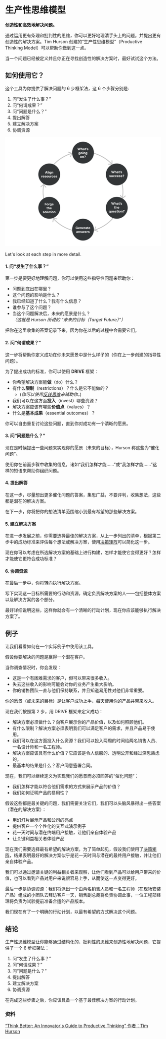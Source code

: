 # 生产性思维模型

**创造性和高效地解决问题。**

通过运用更有条理和批判性的思维，你可以更好地理清手头上的问题，并提出更有创造性的解决方案。Tim Hurson 创建的“生产性思维模型”（Productive Thinking Model）可以帮助你做到这一点。

当一个问题已经被定义并且你正在寻找创造性的解决方案时，最好试试这个方法。

## 如何使用它？

这个工具为你提供了解决问题的 6 步框架法，这 6 个步骤分别是:

1.  问“发生了什么事？”
2.  问“何谓成果？”
3.  问“问题是什么？”
4.  提出解答
5.  建立解决方案
6.  协调资源

![](./images/productive_thinking_model_1.png)

Let's look at each step in more detail.

#### 1\. 问“发生了什么事？”

第一步是要更好地理解问题，你可以使用这些指导性问题来帮助你：

- 问题到底出在哪里？
- 这个问题的影响是什么？
- 我已经知道了什么？我有什么信息？
- 谁参与了这个问题？
- 当这个问题解决后，未来的愿景是什么？  
   _（这就是 Hurson 所说的 “未来的目标（Target Future）”）_

把你在这里收集的答案记录下来，因为你在以后的过程中会需要它们。

#### 2\. 问“何谓成果？”

这一步将帮助你定义成功在你未来愿景中是什么样子的（你在上一步创建的指导性问题）。

为了提出成功的标准，你可以使用 **DRIVE** 框架：

- 你希望解决方案能**做**（do）什么？
- 有什么**限制**（restrictions）？什么是它不能做的？
  - (_你可以使用_[_反转思维_](./inversion.md)_来辅助你。_)
- 我们可以在这方面**投入**（invest）哪些资源？
- 解决方案应该有哪些**价值点**（values）？
- 什么是**基本成果**（essential outcomes）？

你可以自由重复讨论这些问题，直到你对成功有一个清晰的愿景。

#### 3\. 问“问题是什么？”

现在是时候提出一些问题来实现你的愿景（未来的目标），Hurson 称这些为“催化问题”。

使用你在前面步骤中收集的信息，诸如“我们怎样才能......”或“我怎样才能......”这样的短语来帮助你组织问题。

#### 4\. 提出解答

在这一步，尽量想出更多催化问题的答案，集思广益，不要评判，收集想法，这些都是潜在的解决方案。

在下一步，你将把你的想法清单范围缩小到最有希望的那些解决方案。

#### 5\. 建立解决方案

在进一步发展之前，你需要选择最佳的解决方案，从上一步列出的清单，根据第二步中的成功标准来评估每个想法或解决方案，使用[决策矩阵](../decision_making/decision_matrix.md)可以简化这一步。

现在你可以考虑在所选解决方案的基础上进行构建，怎样才能使它变得更好？怎样才能使它更符合成功标准？

#### 6\. 协调资源

在最后一步中，你将转向执行解决方案。

写下实现这一目标所需要的行动和资源，确定负责解决方案的人——包括整体方案以及解决方案的各个部分。

最好详细说明这些，这样你就会有一个清晰的行动计划，现在你应该能够执行解决方案了。

## 例子

让我们看看如何在一个实际例子中使用该工具。

假设你要解决的问题是赢得一个潜在客户。

当你调查情况时，你会发现：

- 这是一个有困难需求的客户，但可以带来很多收入。
- 失去这些收入的影响可能会对你的业务产生重大影响。
- 你的销售团队一直与他们保持联系，并且知道易用性对他们非常重要。

你的愿景（或未来的目标）是让客户成功上手，每天使用你的产品并带来收入。

现在我们按照第 2 步，用 DRIVE 框架来定义成功：

- 解决方案必须做什么？向客户展示你的产品价值，以及如何照顾他们。
- 有什么限制？解决方案必须表明我们可以满足客户的需求，并且产品易于使用。
- 我们可以在这方面投入什么资源？我们可以投入两周的时间给两名销售人员、一名设计师和一名工程师。
- 解决方案应该具有什么价值？它应该是令人信服的、透明公开和经过深思熟虑的。
- 最基本的结果是什么？客户同意签署合同。

现在，我们可以继续定义为实现我们的愿景而必须回答的“催化问题”：

- 我们怎样才能以符合他们需求的方式来展示产品的价值？
- 我们如何证明产品的易用性？

假设这些都是最关键的问题，我们需要关注它们，我们可以头脑风暴得出一些答案（潜在的解决方案）：

- 用幻灯片展示产品和公司的亮点
- 提供客户一个个性化的交互式演示例子
- 花一天时间与潜在终端用户接触，让他们亲自体验产品
- 让关键利益相关者体验产品

现在我们需要选择最有希望的解决方案，为了简单起见，假设我们使用了[决策矩阵](../decision_making/decision_matrix.md)，结果表明最好的解决方案似乎是花一天时间与潜在的最终用户接触，并让他们亲自体验产品。

我们可以通过邀请关键的利益相关者来观察，让他们看到产品可以给用户带来的价值，也可以看到产品对用户来说很容易上手，从而使这一点变得更好。

最后一步是协调资源：我们将派出一个由两名销售人员和一名工程师（在现场安装产品）组成的小团队去拜访客户一天，销售副总裁将负责协调此事，一位工程部经理将负责为试验提前准备合适的产品版本。

我们现在有了一个明确的行动计划，以最有希望的方式解决这个问题。

## 结论

生产性思维模型让你能够通过结构化的、批判性的思维来创造性地解决问题，它提供了一个 6 步框架法：

1.  问“发生了什么事？”
2.  问“何谓成果？”
3.  问“问题是什么？”
4.  提出解答
5.  建立解决方案
6.  协调资源

在完成这些步骤之后，你应该具备一个基于最佳解决方案的行动计划。

### 资料

[“Think Better: An Innovator's Guide to Productive Thinking” 作者：Tim Hurson](https://www.goodreads.com/book/show/1860620.Think_Better)